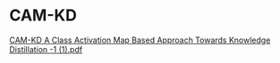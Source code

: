 # CAM-KD

[CAM-KD A Class Activation Map Based Approach Towards Knowledge Distillation -1 (1).pdf](https://github.com/theKhan22/CAM-KD/files/13405813/CAM-KD.A.Class.Activation.Map.Based.Approach.Towards.Knowledge.Distillation.-1.1.pdf)
